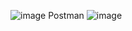 ![image](https://github.com/HuyGlaucus/KTTKPM_Lab5/assets/116423850/5691a03e-b651-4a3b-824a-d6cb8a022b91)
Postman
![image](https://github.com/HuyGlaucus/KTTKPM_Lab5/assets/116423850/3690b9a4-133d-4e48-ba2d-c2bf40b80ed8)
